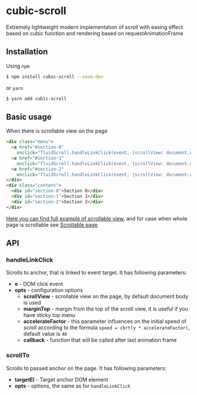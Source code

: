 # cubic-scroll

Extremely lightweight modern implementation of scroll with easing effect based on cubic function and rendering based on requestAnimationFrame

## Installation
Using `npm`
```sh
$ npm install cubic-scroll --save-dev 
```
or `yarn`
```sh
$ yarn add cubic-scroll
```

## Basic usage
When there is scrollable view on the page
```html
<div class="menu">
  <a href="#section-0"
    onclick="fluidScroll.handleLinkClick(event, {scrollView: document.querySelector('.content')})">Link 0</a>
  <a href="#section-1"
    onclick="fluidScroll.handleLinkClick(event, {scrollView: document.querySelector('.content')})">Link 1</a>
  <a href="#section-2"
    onclick="fluidScroll.handleLinkClick(event, {scrollView: document.querySelector('.content')})">Link 2</a>
</div>
<div class="content">
  <div id="section-0">Section 0</div>
  <div id="section-1">Section 1</div>
  <div id="section-2">Section 2</div>
</div>
```
[Here you can find full example of scrollable view](https://github.com/jolly-roger/cubic-scroll/blob/master/tests/pages/scroll-view.html),
and for case when whole page is scrollable see [Scrollable page](https://github.com/jolly-roger/cubic-scroll/blob/master/tests/pages/document.html)

## API

### handleLinkClick
Scrolls to anchor, that is linked to event target. It has following parameters:
* **e** - DOM click event
* **opts** - configuration options
  * **scrollView** - scrollable view on the page, by default document body is used
  * **marginTop** - margin from the top of the scroll view, it is useful if you have sticky top menu
  * **accelerateFactor** - this parameter influences on the initial speed of scroll according to the formula `speed = cbrt(y * accelerateFactor)`, default value is `40`
  * **callback** - function that will be called after last animation frame

### scrollTo
Scrolls to passed anchor on the page. It has following parameters:
* **targetEl** - Target anchor DOM element
* **opts** - options, the same as for `handleLinkClick`